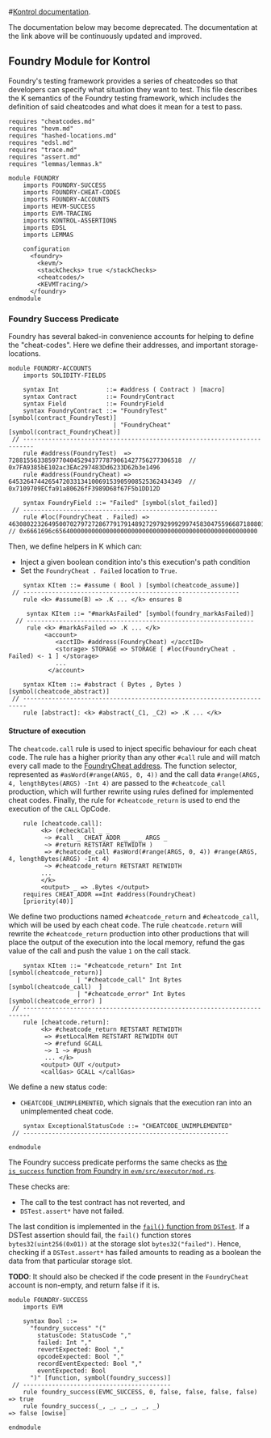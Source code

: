 #[Kontrol documentation](https://docs.runtimeverification.com/kontrol).

The documentation below may become deprecated. The documentation at the link above will be continuously updated and improved.

Foundry Module for Kontrol
--------------------------

Foundry's testing framework provides a series of cheatcodes so that developers can specify what situation they want to test.
This file describes the K semantics of the Foundry testing framework, which includes the definition of said cheatcodes and what does it mean for a test to pass.

```k
requires "cheatcodes.md"
requires "hevm.md"
requires "hashed-locations.md"
requires "edsl.md"
requires "trace.md"
requires "assert.md"
requires "lemmas/lemmas.k"

module FOUNDRY
    imports FOUNDRY-SUCCESS
    imports FOUNDRY-CHEAT-CODES
    imports FOUNDRY-ACCOUNTS
    imports HEVM-SUCCESS
    imports EVM-TRACING
    imports KONTROL-ASSERTIONS
    imports EDSL
    imports LEMMAS

    configuration
      <foundry>
        <kevm/>
        <stackChecks> true </stackChecks>
        <cheatcodes/>
        <KEVMTracing/>
      </foundry>
endmodule
```

### Foundry Success Predicate

Foundry has several baked-in convenience accounts for helping to define the "cheat-codes".
Here we define their addresses, and important storage-locations.

```k
module FOUNDRY-ACCOUNTS
    imports SOLIDITY-FIELDS

    syntax Int             ::= #address ( Contract ) [macro]
    syntax Contract        ::= FoundryContract
    syntax Field           ::= FoundryField
    syntax FoundryContract ::= "FoundryTest"  [symbol(contract_FoundryTest)]
                             | "FoundryCheat" [symbol(contract_FoundryCheat)]
 // -------------------------------------------------------------------------
    rule #address(FoundryTest)  => 728815563385977040452943777879061427756277306518  // 0x7FA9385bE102ac3EAc297483Dd6233D62b3e1496
    rule #address(FoundryCheat) => 645326474426547203313410069153905908525362434349  // 0x7109709ECfa91a80626fF3989D68f67F5b1DD12D

    syntax FoundryField ::= "Failed" [symbol(slot_failed)]
 // ------------------------------------------------------
    rule #loc(FoundryCheat . Failed) => 46308022326495007027972728677917914892729792999299745830475596687180801507328 // 0x6661696c65640000000000000000000000000000000000000000000000000000
```

Then, we define helpers in K which can:

-   Inject a given boolean condition into's this execution's path condition
-   Set the `FoundryCheat . Failed` location to `True`.

```k
    syntax KItem ::= #assume ( Bool ) [symbol(cheatcode_assume)]
 // ------------------------------------------------------------
    rule <k> #assume(B) => .K ... </k> ensures B

     syntax KItem ::= "#markAsFailed" [symbol(foundry_markAsFailed)]
  // ---------------------------------------------------------------
     rule <k> #markAsFailed => .K ... </k>
          <account>
             <acctID> #address(FoundryCheat) </acctID>
             <storage> STORAGE => STORAGE [ #loc(FoundryCheat . Failed) <- 1 ] </storage>
             ...
           </account>

    syntax KItem ::= #abstract ( Bytes , Bytes ) [symbol(cheatcode_abstract)]
 // -----------------------------------------------------------------------
    rule [abstract]: <k> #abstract(_C1, _C2) => .K ... </k>
```

#### Structure of execution

The `cheatcode.call` rule is used to inject specific behaviour for each cheat code.
The rule has a higher priority than any other `#call` rule and will match every call made to the [FoundryCheat address](https://book.getfoundry.sh/cheatcodes/#cheatcodes-reference).
The function selector, represented as `#asWord(#range(ARGS, 0, 4))` and the call data `#range(ARGS, 4, lengthBytes(ARGS) -Int 4)` are passed to the `#cheatcode_call` production, which will further rewrite using rules defined for implemented cheat codes.
Finally, the rule for `#cheatcode_return` is used to end the execution of the `CALL` OpCode.

```k
    rule [cheatcode.call]:
         <k> (#checkCall _ _
          ~> #call _ CHEAT_ADDR _ _ _ ARGS _
          ~> #return RETSTART RETWIDTH )
          => #cheatcode_call #asWord(#range(ARGS, 0, 4)) #range(ARGS, 4, lengthBytes(ARGS) -Int 4)
          ~> #cheatcode_return RETSTART RETWIDTH
         ...
         </k>
         <output> _ => .Bytes </output>
    requires CHEAT_ADDR ==Int #address(FoundryCheat)
    [priority(40)]
```

We define two productions named `#cheatcode_return` and `#cheatcode_call`, which will be used by each cheat code.
The rule `cheatcode.return` will rewrite the `#cheatcode_return` production into other productions that will place the output of the execution into the local memory, refund the gas value of the call and push the value `1` on the call stack.

```k
    syntax KItem ::= "#cheatcode_return" Int Int  [symbol(cheatcode_return)]
                   | "#cheatcode_call" Int Bytes  [symbol(cheatcode_call)  ]
                   | "#cheatcode_error" Int Bytes [symbol(cheatcode_error) ]
 // ------------------------------------------------------------------------
    rule [cheatcode.return]:
         <k> #cheatcode_return RETSTART RETWIDTH
          => #setLocalMem RETSTART RETWIDTH OUT
          ~> #refund GCALL
          ~> 1 ~> #push
          ... </k>
         <output> OUT </output>
         <callGas> GCALL </callGas>
```

We define a new status code:
 - `CHEATCODE_UNIMPLEMENTED`, which signals that the execution ran into an unimplemented cheat code.

```k
    syntax ExceptionalStatusCode ::= "CHEATCODE_UNIMPLEMENTED"
 // ---------------------------------------------------------
```

```k
endmodule
```

The Foundry success predicate performs the same checks as [the `is_success` function from Foundry in `evm/src/executor/mod.rs`](https://github.com/foundry-rs/foundry/blob/e530c7325816e4256f62f4426bd9985dc54da831/evm/src/executor/mod.rs#L490).

These checks are:

-   The call to the test contract has not reverted, and
-   `DSTest.assert*` have not failed.

The last condition is implemented in the [`fail()` function from `DSTest`](https://github.com/dapphub/ds-test/blob/9310e879db8ba3ea6d5c6489a579118fd264a3f5/src/test.sol#L65).
If a DSTest assertion should fail, the `fail()` function stores `bytes32(uint256(0x01))` at the storage slot `bytes32("failed")`.
Hence, checking if a `DSTest.assert*` has failed amounts to reading as a boolean the data from that particular storage slot.

**TODO**: It should also be checked if the code present in the `FoundryCheat` account is non-empty, and return false if it is.

```k
module FOUNDRY-SUCCESS
    imports EVM

    syntax Bool ::=
      "foundry_success" "("
        statusCode: StatusCode ","
        failed: Int ","
        revertExpected: Bool ","
        opcodeExpected: Bool ","
        recordEventExpected: Bool ","
        eventExpected: Bool
      ")" [function, symbol(foundry_success)]
 // -----------------------------------------
    rule foundry_success(EVMC_SUCCESS, 0, false, false, false, false) => true
    rule foundry_success(_, _, _, _, _, _)                            => false [owise]

endmodule
```
